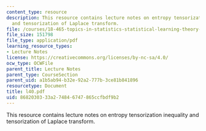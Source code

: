 ```yaml
---
content_type: resource
description: This resource contains lecture notes on entropy tensorization inequality
  and tensorization of Laplace transform.
file: /courses/18-465-topics-in-statistics-statistical-learning-theory-spring-2007/8682030333a274846747865ccfbdf9b2_l40.pdf
file_size: 151798
file_type: application/pdf
learning_resource_types:
- Lecture Notes
license: https://creativecommons.org/licenses/by-nc-sa/4.0/
ocw_type: OCWFile
parent_title: Lecture Notes
parent_type: CourseSection
parent_uid: a1b5ab94-b32e-92a2-777b-3ce81b841896
resourcetype: Document
title: l40.pdf
uid: 86820303-33a2-7484-6747-865ccfbdf9b2
---
```

This resource contains lecture notes on entropy tensorization inequality and tensorization of Laplace transform.